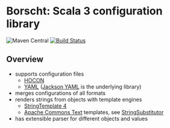 # Borscht: Scala 3 configuration library

![Maven Central](https://maven-badges.herokuapp.com/maven-central/io.h8.borscht/borscht-core_3/badge.svg)
[![Build Status](https://api.travis-ci.com/h8io/borscht.svg?branch=master)](https://travis-ci.com/h8io/borscht)

## Overview
  * supports configuration files
    * [HOCON](https://github.com/lightbend/config/blob/main/README.md)
    * [YAML](https://yaml.org/) ([Jackson YAML](https://github.com/FasterXML/jackson-dataformats-text/tree/master/yaml) is the underlying library)
  * merges configurations of all formats
  * renders strings from objects with template engines
    * [StringTemplate 4](https://www.stringtemplate.org/)
    * [Apache Commons Text](https://commons.apache.org/proper/commons-text/userguide.html) templates, see [StringSubstitutor](http://commons.apache.org/proper/commons-text/apidocs/org/apache/commons/text/StringSubstitutor.html)
  * has extensible parser for different objects and values

